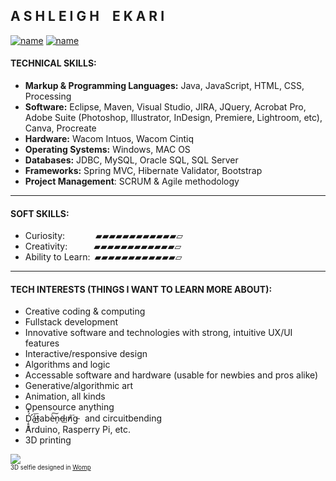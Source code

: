
## A S H L E I G H  E K A R I
[![name](https://img.shields.io/badge/-LinkedIn-black.svg?style=flat-square&logo=linkedin&colorB=000)](https://www.linkedin.com/in/ashleighenichols) [![name](https://img.shields.io/badge/-ashleighekari.com-000?&logo=squarespace&style=flat-square)](https://www.ashleighekari.com)
#### TECHNICAL SKILLS:

- <strong>Markup & Programming Languages:</strong>  Java, JavaScript, HTML, CSS, Processing<br>
- <strong>Software:</strong> Eclipse, Maven, Visual Studio, JIRA, JQuery, Acrobat Pro, Adobe Suite (Photoshop, Illustrator, InDesign, Premiere, Lightroom, etc), Canva, Procreate <br>
- <strong>Hardware:</strong> Wacom Intuos, Wacom Cintiq <br>
- <strong>Operating Systems:</strong> Windows, MAC OS <br>
- <strong>Databases:</strong> JDBC, MySQL, Oracle SQL, SQL Server <br>
- <strong>Frameworks:</strong> Spring MVC, Hibernate Validator, Bootstrap <br>
- <strong>Project Management</strong>: SCRUM & Agile methodology

<hr>

#### SOFT SKILLS:

- Curiosity:       ▰▰▰▰▰▰▰▰▰▰▰▰▱<br>
- Creativity:      ▰▰▰▰▰▰▰▰▰▰▰▰▱<br>
- Ability to Learn: ▰▰▰▰▰▰▰▰▰▰▰▰▱<br>

<hr>

#### TECH INTERESTS (THINGS I WANT TO LEARN MORE ABOUT):

- Creative coding & computing <br>
- Fullstack development <br>
- Innovative software and technologies with strong, intuitive UX/UI features <br>
- Interactive/responsive design <br>
- Algorithms and logic <br> 
- Accessable software and hardware (usable for newbies and pros alike) <br>
- Generative/algorithmic art <br>
- Animation, all kinds <br>
- Opensource anything <br>
- D̛̹̥̱̠̹́̽͒á̶͞t͟͟abè̵͠ņ͏d̶͟i̕ń̸͘g̵  and circuitbending<br>
- Arduino, Rasperry Pi, etc. <br>
- 3D printing <br>

![](https://images.squarespace-cdn.com/content/v1/55cf708be4b0d960b1718a9a/285e99ed-5acb-4fc3-b92c-1bd656cbfe2e/ezgif-3-4b3024f788.gif?format=200w)
<br><sup><sub>3D selfie designed in [Womp](https://www.womp.com/)</sub></sup>
